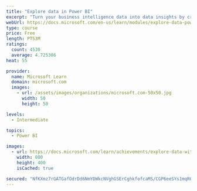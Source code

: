 ```yaml
---
title: "Explore data in Power BI"
excerpt: "Turn your business intelligence data into data insights by creating and configuring Power BI dashboards."
webUrl: https://docs.microsoft.com/en-us/learn/modules/explore-data-power-bi/
type: course
price: Free
length: PT53M
ratings:
  count: 4530
  average: 4.725386
heat: 55

provider:
  name: Microsoft Learn
  domain: microsoft.com
  images:
    - url: /assets/images/organizations/microsoft.com-50x50.jpg
      width: 50
      height: 50

levels:
  - Intermediate

topics:
  - Power BI

images:
  - url: https://docs.microsoft.com/learn/achievements/explore-data-with-power-bi-desktop-social.png
    width: 800
    height: 400
    isCached: true

secured: "NfKXmz7rGATGafOdrDd6NmYDWkcNVghGSErCghkfofcaMS/CGP6eeSYs1mqRQ3Pl7cMkbRue1hc0bCLqrL+PDbdvDJVUISkbgk76cKdGBcr0pqs6+DsUiiw/lj+5ABOEEepEobTjy7RZRAh2c6FMyQoBS+gi4f3sdZNaNkgKdfpvTvRfFc83MlU1a2rcUlUn9c7zhh2/eLrtFWOlv4PYtxqW/68yr+w6H8HkzhGsuNnAfQ3iLywBCGWZy/2OSm6dacp8cITFJJKgVoLzzii7QMWseUtDsL99/aRyTSKVbhcsTvjrx9x5+yzklocQCCl7DpC3rNhF74TFIYsqyTrCdTaWsDiMZ+lzqN2dIQiWV+fMYLea5qnJulPaByP6d/qCmjQ4xeH6TbqLlS9VoKJpUXANgzf9bBR2O8jeQL4JHzA=;lslrMrFHXagLYzy0/T1MCQ=="
---
```


